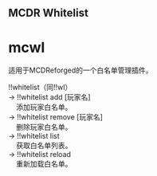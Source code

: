 ## MCDR Whitelist
# mcwl
适用于MCDReforged的一个白名单管理插件。

!!whitelist（同!!wl）</br>
->&nbsp;!!whitelist add [玩家名]</br>
&nbsp;&nbsp;&nbsp;&nbsp;添加玩家白名单。</br>
->&nbsp;!!whitelist remove [玩家名]</br>
&nbsp;&nbsp;&nbsp;&nbsp;删除玩家白名单。</br>
->&nbsp;!!whitelist list</br>
&nbsp;&nbsp;&nbsp;&nbsp;获取白名单列表。</br>
->&nbsp;!!whitelist reload</br>
&nbsp;&nbsp;&nbsp;&nbsp;重新加载白名单。</br>
